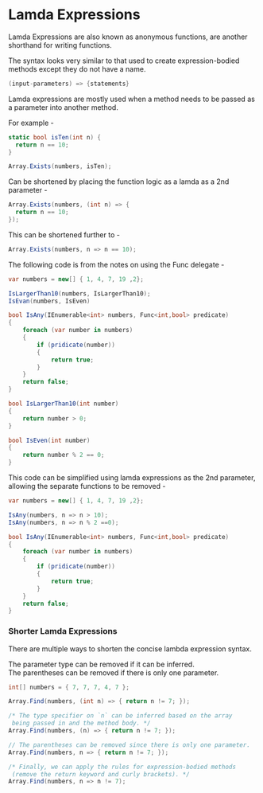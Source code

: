 # Lamda Expressions

Lamda Expressions are also known as anonymous functions, are another shorthand for writing functions.

The syntax looks very similar to that used to create expression-bodied methods except they do not have a name.

```C#
(input-parameters) => {statements}
```

Lamda expressions are mostly used when a method needs to be passed as a parameter into another method.

For example -
```C#
static bool isTen(int n) {
  return n == 10;
}

Array.Exists(numbers, isTen);
```

Can be shortened by placing the function logic as a lamda as a 2nd parameter -
```C#
Array.Exists(numbers, (int n) => {
  return n == 10;
});
```

This can be shortened further to -

```C#
Array.Exists(numbers, n => n == 10);
```

The following code is from the notes on using the Func delegate -

```C#
var numbers = new[] { 1, 4, 7, 19 ,2};

IsLargerThan10(numbers, IsLargerThan10);
IsEvan(numbers, IsEven)

bool IsAny(IEnumerable<int> numbers, Func<int,bool> predicate)
{
    foreach (var number in numbers)
    {
        if (pridicate(number))
        {
            return true;
        }
    }
    return false;
}

bool IsLargerThan10(int number)
{
    return number > 0;
}

bool IsEven(int number)
{
    return number % 2 == 0;
}
```

This code can be simplified using lamda expressions as the 2nd parameter, allowing the
separate functions to be removed -

```C#
var numbers = new[] { 1, 4, 7, 19 ,2};

IsAny(numbers, n => n > 10);
IsAny(numbers, n => n % 2 ==0);

bool IsAny(IEnumerable<int> numbers, Func<int,bool> predicate)
{
    foreach (var number in numbers)
    {
        if (pridicate(number))
        {
            return true;
        }
    }
    return false;
}
```

### Shorter Lamda Expressions

There are multiple ways to shorten the concise lambda expression syntax.

The parameter type can be removed if it can be inferred.  
The parentheses can be removed if there is only one parameter.

```C#
int[] numbers = { 7, 7, 7, 4, 7 };

Array.Find(numbers, (int n) => { return n != 7; });

/* The type specifier on `n` can be inferred based on the array
 being passed in and the method body. */
Array.Find(numbers, (n) => { return n != 7; });

// The parentheses can be removed since there is only one parameter.
Array.Find(numbers, n => { return n != 7; });

/* Finally, we can apply the rules for expression-bodied methods
 (remove the return keyword and curly brackets). */
Array.Find(numbers, n => n != 7);
```